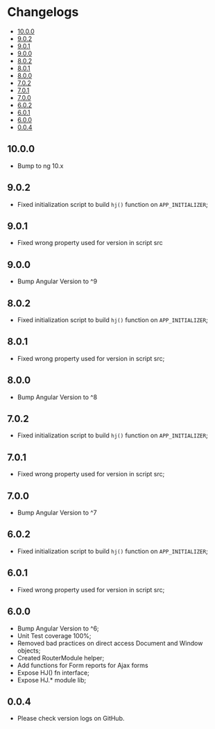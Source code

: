 # Changelogs

* [10.0.0](#10.0.0)
* [9.0.2](#9.0.2)
* [9.0.1](#9.0.1)
* [9.0.0](#9.0.0)
* [8.0.2](#8.0.2)
* [8.0.1](#8.0.1)
* [8.0.0](#8.0.0)
* [7.0.2](#7.0.2)
* [7.0.1](#7.0.1)
* [7.0.0](#7.0.0)
* [6.0.2](#6.0.2)
* [6.0.1](#6.0.1)
* [6.0.0](#6.0.0)
* [0.0.4](#0.0.4)

## 10.0.0

* Bump to ng 10.x

## 9.0.2

* Fixed initialization script to build `hj()` function on `APP_INITIALIZER`;

## 9.0.1

* Fixed wrong property used for version in script src

## 9.0.0

* Bump Angular Version to ^9

## 8.0.2

* Fixed initialization script to build `hj()` function on `APP_INITIALIZER`;

## 8.0.1

* Fixed wrong property used for version in script src;

## 8.0.0

* Bump Angular Version to ^8

## 7.0.2

* Fixed initialization script to build `hj()` function on `APP_INITIALIZER`;

## 7.0.1

* Fixed wrong property used for version in script src;

## 7.0.0

* Bump Angular Version to ^7

## 6.0.2

* Fixed initialization script to build `hj()` function on `APP_INITIALIZER`;

## 6.0.1

* Fixed wrong property used for version in script src;

## 6.0.0

* Bump Angular Version to ^6;
* Unit Test coverage 100%;
* Removed bad practices on direct access Document and Window objects;
* Created RouterModule helper;
* Add functions for Form reports for Ajax forms
* Expose HJ() fn interface;
* Expose HJ.* module lib;

## 0.0.4

* Please check version logs on GitHub.